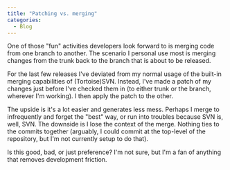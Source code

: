 ```yaml
---
title: "Patching vs. merging"
categories:
  - Blog
---
```



One of those "fun" activities developers look forward to is merging code from one branch to another. The scenario I personal use most is merging changes from the trunk back to the branch that is about to be released.

For the last few releases I've deviated from my normal usage of the built-in merging capabilities of (Tortoise)SVN. Instead, I've made a patch of my changes just before I've checked them in (to either trunk or the branch, wherever I'm working). I then apply the patch to the other.

The upside is it's a lot easier and generates less mess. Perhaps I merge to infrequently and forget the "best" way, or run into troubles because SVN is, well, SVN. The downside is I lose the context of the merge. Nothing ties to the commits together (arguably, I could commit at the top-level of the repository, but I'm not currently setup to do that).

Is this good, bad, or just preference? I'm not sure, but I'm a fan of anything that removes development friction.